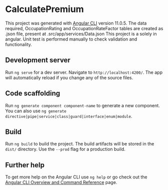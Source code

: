 # CalculatePremium

This project was generated with [Angular CLI](https://github.com/angular/angular-cli) version 11.0.5. 
The data required, OccupationRating and OccupationRateFactor tables are created as .json file, present at .src/app/services/Data.json
This project is a solely in angular. 
Unit test is performed manually to check validation and functionality.

## Development server

Run `ng serve` for a dev server. Navigate to `http://localhost:4200/`. The app will automatically reload if you change any of the source files.

## Code scaffolding

Run `ng generate component component-name` to generate a new component. You can also use `ng generate directive|pipe|service|class|guard|interface|enum|module`.

## Build

Run `ng build` to build the project. The build artifacts will be stored in the `dist/` directory. Use the `--prod` flag for a production build.

## Further help

To get more help on the Angular CLI use `ng help` or go check out the [Angular CLI Overview and Command Reference](https://angular.io/cli) page.
